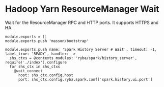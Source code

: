 
# Hadoop Yarn ResourceManager Wait

Wait for the ResourceManager RPC and HTTP ports. It supports HTTPS and HA.

    module.exports = []
    module.exports.push 'masson/bootstrap'

    module.exports.push name: 'Spark History Server # Wait', timeout: -1, label_true: 'READY', handler: ->
      shs_ctxs = @contexts modules: 'ryba/spark/history_server', require('./index').configure
      for shs_ctx in shs_ctxs
        @wait_connect
          host: shs_ctx.config.host
          port: shs_ctx.config.ryba.spark.conf['spark.history.ui.port']
